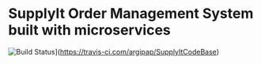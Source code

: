 # SupplyIt Order Management System built with microservices

![Build Status](https://travis-ci.com/argipap/SupplyItCodeBase.svg?branch=master)](https://travis-ci.com/argipap/SupplyItCodeBase)
